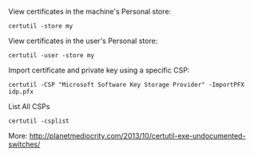 View certificates in the machine's Personal store:

    certutil -store my

View certificates in the user's Personal store:

    certutil -user -store my

Import certificate and private key using a specific CSP:

    certutil -CSP "Microsoft Software Key Storage Provider" -ImportPFX idp.pfx

List All CSPs

	certutil -csplist

More: http://planetmediocrity.com/2013/10/certutil-exe-undocumented-switches/